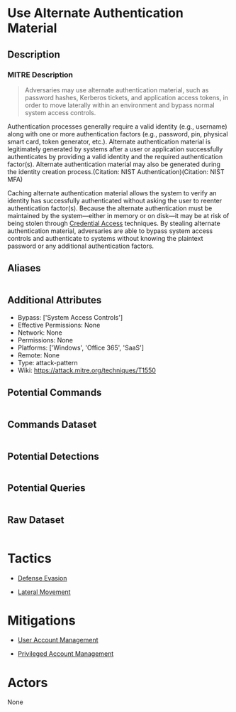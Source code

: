 
# Use Alternate Authentication Material

## Description

### MITRE Description

> Adversaries may use alternate authentication material, such as password hashes, Kerberos tickets, and application access tokens, in order to move laterally within an environment and bypass normal system access controls. 

Authentication processes generally require a valid identity (e.g., username) along with one or more authentication factors (e.g., password, pin, physical smart card, token generator, etc.). Alternate authentication material is legitimately generated by systems after a user or application successfully authenticates by providing a valid identity and the required authentication factor(s). Alternate authentication material may also be generated during the identity creation process.(Citation: NIST Authentication)(Citation: NIST MFA)

Caching alternate authentication material allows the system to verify an identity has successfully authenticated without asking the user to reenter authentication factor(s). Because the alternate authentication must be maintained by the system—either in memory or on disk—it may be at risk of being stolen through [Credential Access](https://attack.mitre.org/tactics/TA0006) techniques. By stealing alternate authentication material, adversaries are able to bypass system access controls and authenticate to systems without knowing the plaintext password or any additional authentication factors.


## Aliases

```

```

## Additional Attributes

* Bypass: ['System Access Controls']
* Effective Permissions: None
* Network: None
* Permissions: None
* Platforms: ['Windows', 'Office 365', 'SaaS']
* Remote: None
* Type: attack-pattern
* Wiki: https://attack.mitre.org/techniques/T1550

## Potential Commands

```

```

## Commands Dataset

```

```

## Potential Detections

```json

```

## Potential Queries

```json

```

## Raw Dataset

```json

```

# Tactics


* [Defense Evasion](../tactics/Defense-Evasion.md)

* [Lateral Movement](../tactics/Lateral-Movement.md)
    

# Mitigations


* [User Account Management](../mitigations/User-Account-Management.md)

* [Privileged Account Management](../mitigations/Privileged-Account-Management.md)
    

# Actors

None
